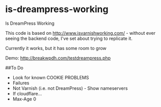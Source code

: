 # is-dreampress-working
Is DreamPress Working

This code is based on http://www.isvarnishworking.com/ - without ever seeing the backend code, I've set about trying to replicate it.

Currently it works, but it has some room to grow

Demo: http://breakwpdh.com/testdreampress.php

##To Do
		
* Look for known COOKIE PROBLEMS
* Failures
* Not Varnish (i.e. not DreamPress) - Show nameservers
* If cloudflare...
* Max-Age 0
